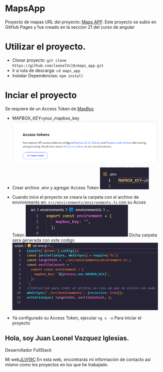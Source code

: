 # MapsApp

Proyecto de mapas
URL del proyecto: [Maps APP](https://leonelvc19.github.io/maps_app/maps/fullscreen).
Este proyecto se subio en GitHub Pages y fue creado en la seccion 21 del curso de angular

# Utilizar el proyecto.

* Clonar proyecto: `git clone https://github.com/leonelVc19/maps_app.git`
* Ir a ruta de descarga: `cd maps_app`
* Instalar Dependencias: `npm install`

# Inciar el proyecto
Se requiere de un Access Token de [MapBox](https://www.mapbox.com/)
* MAPBOX_KEY=your_mapbox_key
![alt text](image.png)

* Crear archivo .env y agregar Access Token
![alt text](image-3.png)
* Cuando inice el proyecto se creara la carpeta con el archivo de environments en:
`src/environments/environments.ts` con su Acces Token
![alt text](image-1.png)
Dicha carpeta sera generada con este codigo
![alt text](image-2.png)

* Ya configurado su Access Token, ejecutar
`ng s -o`
Para iniciar el proyecto


## Hola, soy Juan Leonel Vazquez Iglesias.

Desarrollador FullStack

Mi web[JLVI19C](https://jlvi19c.vercel.app/)
En esta web, encontrarás mi información de contacto así mismo como los proyectos en los que he trabajado.
